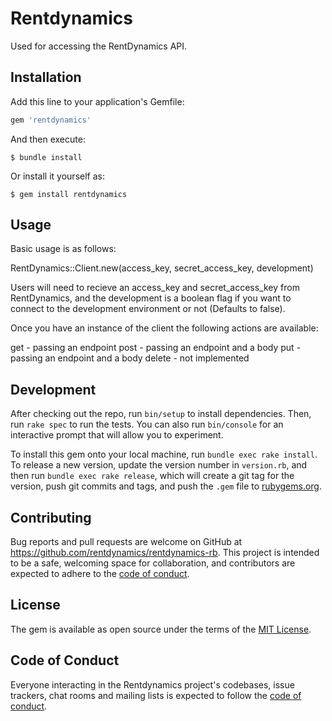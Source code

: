 # Rentdynamics

Used for accessing the RentDynamics API.


## Installation

Add this line to your application's Gemfile:

```ruby
gem 'rentdynamics'
```

And then execute:

    $ bundle install

Or install it yourself as:

    $ gem install rentdynamics

## Usage

Basic usage is as follows:

RentDynamics::Client.new(access_key, secret_access_key, development)

Users will need to recieve an access_key and secret_access_key from RentDynamics, and the development is a boolean flag if you want to connect to the development environment or not (Defaults to false).

Once you have an instance of the client the following actions are available:

get - passing an endpoint
post - passing an endpoint and a body
put - passing an endpoint and a body
delete - not implemented

## Development

After checking out the repo, run `bin/setup` to install dependencies. Then, run `rake spec` to run the tests. You can also run `bin/console` for an interactive prompt that will allow you to experiment.

To install this gem onto your local machine, run `bundle exec rake install`. To release a new version, update the version number in `version.rb`, and then run `bundle exec rake release`, which will create a git tag for the version, push git commits and tags, and push the `.gem` file to [rubygems.org](https://rubygems.org).

## Contributing

Bug reports and pull requests are welcome on GitHub at https://github.com/rentdynamics/rentdynamics-rb. This project is intended to be a safe, welcoming space for collaboration, and contributors are expected to adhere to the [code of conduct](https://github.com/rentdynamics/rentdynamics-rb/blob/master/CODE_OF_CONDUCT.md).


## License

The gem is available as open source under the terms of the [MIT License](https://opensource.org/licenses/MIT).

## Code of Conduct

Everyone interacting in the Rentdynamics project's codebases, issue trackers, chat rooms and mailing lists is expected to follow the [code of conduct](https://github.com/rentdynamics/rentdynamics-rb/blob/master/CODE_OF_CONDUCT.md).
